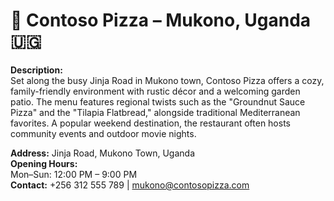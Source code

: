 # 📍 Contoso Pizza – Mukono, Uganda 🇺🇬

**Description:**  
Set along the busy Jinja Road in Mukono town, Contoso Pizza offers a cozy, family-friendly environment with rustic décor and a welcoming garden patio. The menu features regional twists such as the "Groundnut Sauce Pizza" and the "Tilapia Flatbread," alongside traditional Mediterranean favorites. A popular weekend destination, the restaurant often hosts community events and outdoor movie nights.  

**Address:** Jinja Road, Mukono Town, Uganda  
**Opening Hours:**  
Mon–Sun: 12:00 PM – 9:00 PM  
**Contact:** +256 312 555 789 | mukono@contosopizza.com